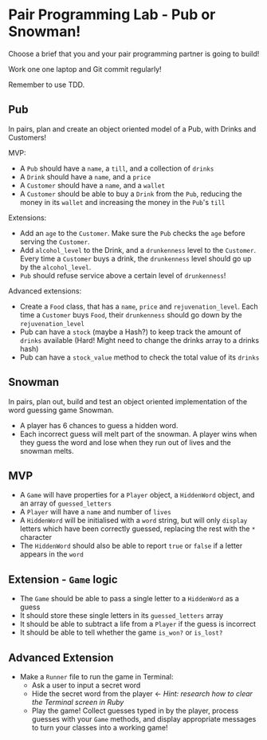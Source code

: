 # Pair Programming Lab - Pub or Snowman!

Choose a brief that you and your pair programming partner is going to build!

Work one one laptop and Git commit regularly!

Remember to use TDD.

## Pub

In pairs, plan and create an object oriented model of a Pub, with Drinks and Customers!

MVP:
  - A `Pub` should have a `name`, a `till`, and a collection of `drinks`
  - A `Drink` should have a `name`, and a `price`
  - A `Customer` should have a `name`, and a `wallet`
  - A `Customer` should be able to buy a `Drink` from the `Pub`, reducing the money in its `wallet` and increasing the money in the `Pub`'s `till`

Extensions:
  - Add an `age` to the `Customer`. Make sure the `Pub` checks the `age` before serving the `Customer`.
  - Add `alcohol_level` to the Drink, and a `drunkenness` level to the `Customer`. Every time a `Customer` buys a drink, the `drunkenness` level should go up by the `alcohol_level`.
  - `Pub` should refuse service above a certain level of `drunkenness`!

Advanced extensions:
  - Create a `Food` class, that has a `name`, `price` and `rejuvenation_level`. Each time a `Customer` buys `Food`, their `drunkenness` should go down by the `rejuvenation_level`
  - Pub can have a `stock` (maybe a Hash?) to keep track the amount of `drinks` available (Hard! Might need to change the drinks array to a drinks hash)
  - Pub can have a `stock_value` method to check the total value of its `drinks`


## Snowman

In pairs, plan out, build and test an object oriented implementation of the word guessing game Snowman.

 - A player has 6 chances to guess a hidden word.
 - Each incorrect guess will melt part of the snowman. A player wins when they guess the word and lose when they run out of lives and the snowman melts.

## MVP

* A `Game` will have properties for a `Player` object, a `HiddenWord` object, and an array of `guessed_letters`
* A `Player` will have a `name` and number of `lives`
* A `HiddenWord` will be initialised with a `word` string, but will only `display` letters which have been correctly guessed, replacing the rest with the `*` character
* The `HiddenWord` should also be able to report `true` or `false` if a letter appears in the `word`

## Extension - `Game` logic

* The `Game` should be able to pass a single letter to a `HiddenWord` as a guess
* It should store these single letters in its `guessed_letters` array
* It should be able to subtract a life from a `Player` if the guess is incorrect
* It should be able to tell whether the game `is_won?` or `is_lost?`

## Advanced Extension

* Make a `Runner` file to run the game in Terminal:
  * Ask a user to input a secret word
  * Hide the secret word from the player <- *Hint: research how to clear the Terminal screen in Ruby*
  * Play the game! Collect guesses typed in by the player, process guesses with your `Game` methods, and display appropriate messages to turn your classes into a working game!
